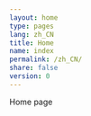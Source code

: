 ```yaml
---
layout: home
type: pages
lang: zh_CN
title: Home
name: index
permalink: /zh_CN/
share: false
version: 0
---
```


Home page
